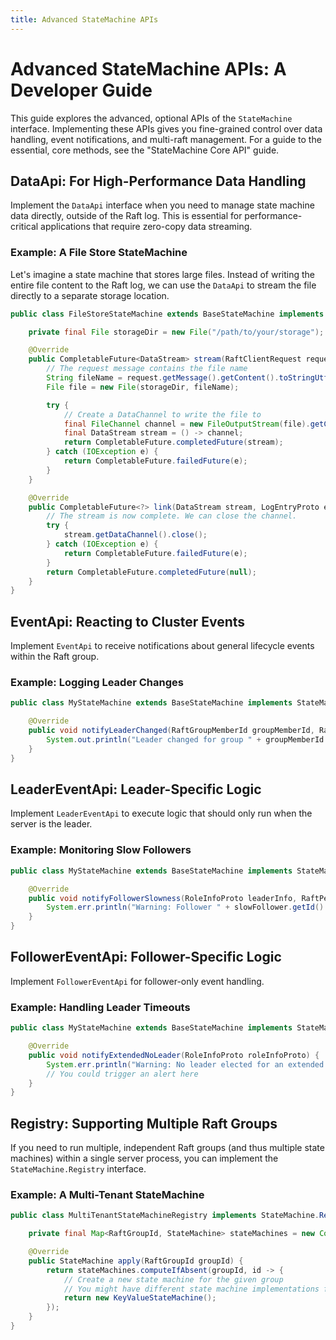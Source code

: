 ```yaml
---
title: Advanced StateMachine APIs
---
```


# Advanced StateMachine APIs: A Developer Guide

This guide explores the advanced, optional APIs of the `StateMachine` interface. Implementing these APIs gives you fine-grained control over data handling, event notifications, and multi-raft management. For a guide to the essential, core methods, see the "StateMachine Core API" guide.

## DataApi: For High-Performance Data Handling

Implement the `DataApi` interface when you need to manage state machine data directly, outside of the Raft log. This is essential for performance-critical applications that require zero-copy data streaming.

### Example: A File Store StateMachine

Let's imagine a state machine that stores large files. Instead of writing the entire file content to the Raft log, we can use the `DataApi` to stream the file directly to a separate storage location.

```java
public class FileStoreStateMachine extends BaseStateMachine implements StateMachine.DataApi {

    private final File storageDir = new File("/path/to/your/storage");

    @Override
    public CompletableFuture<DataStream> stream(RaftClientRequest request) {
        // The request message contains the file name
        String fileName = request.getMessage().getContent().toStringUtf8();
        File file = new File(storageDir, fileName);

        try {
            // Create a DataChannel to write the file to
            final FileChannel channel = new FileOutputStream(file).getChannel();
            final DataStream stream = () -> channel;
            return CompletableFuture.completedFuture(stream);
        } catch (IOException e) {
            return CompletableFuture.failedFuture(e);
        }
    }

    @Override
    public CompletableFuture<?> link(DataStream stream, LogEntryProto entry) {
        // The stream is now complete. We can close the channel.
        try {
            stream.getDataChannel().close();
        } catch (IOException e) {
            return CompletableFuture.failedFuture(e);
        }
        return CompletableFuture.completedFuture(null);
    }
}
```

## EventApi: Reacting to Cluster Events

Implement `EventApi` to receive notifications about general lifecycle events within the Raft group.

### Example: Logging Leader Changes

```java
public class MyStateMachine extends BaseStateMachine implements StateMachine.EventApi {

    @Override
    public void notifyLeaderChanged(RaftGroupMemberId groupMemberId, RaftPeerId newLeaderId) {
        System.out.println("Leader changed for group " + groupMemberId + ". New leader is " + newLeaderId);
    }
}
```

## LeaderEventApi: Leader-Specific Logic

Implement `LeaderEventApi` to execute logic that should only run when the server is the leader.

### Example: Monitoring Slow Followers

```java
public class MyStateMachine extends BaseStateMachine implements StateMachine.LeaderEventApi {

    @Override
    public void notifyFollowerSlowness(RoleInfoProto leaderInfo, RaftPeer slowFollower) {
        System.err.println("Warning: Follower " + slowFollower.getId() + " is slow!");
    }
}
```

## FollowerEventApi: Follower-Specific Logic

Implement `FollowerEventApi` for follower-only event handling.

### Example: Handling Leader Timeouts

```java
public class MyStateMachine extends BaseStateMachine implements StateMachine.FollowerEventApi {

    @Override
    public void notifyExtendedNoLeader(RoleInfoProto roleInfoProto) {
        System.err.println("Warning: No leader elected for an extended period of time.");
        // You could trigger an alert here
    }
}
```

## Registry: Supporting Multiple Raft Groups

If you need to run multiple, independent Raft groups (and thus multiple state machines) within a single server process, you can implement the `StateMachine.Registry` interface.

### Example: A Multi-Tenant StateMachine

```java
public class MultiTenantStateMachineRegistry implements StateMachine.Registry {

    private final Map<RaftGroupId, StateMachine> stateMachines = new ConcurrentHashMap<>();

    @Override
    public StateMachine apply(RaftGroupId groupId) {
        return stateMachines.computeIfAbsent(groupId, id -> {
            // Create a new state machine for the given group
            // You might have different state machine implementations for different groups
            return new KeyValueStateMachine();
        });
    }
}
```